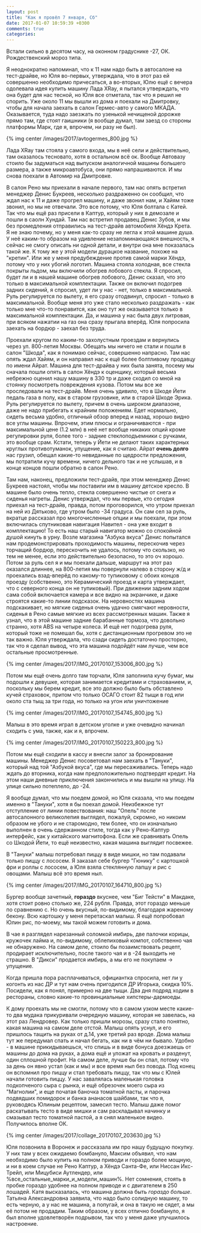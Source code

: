 ```yaml
---
layout: post
title: "Как я провёл 7 января, Сб"
date: 2017-01-07 10:59:39 +0300
comments: true
categories: 
---
```

Встали сильно в десятом часу, на оконном градуснике -27, ОК. Рождественский мороз типа.

Я неоднократно напоминал, что к 11 нам надо быть в автосалоне на тест-драйве, но Юля во-первых, утверждала, что в этот раз ей совершенно необходимо причесаться, а во-вторых, Юлю ещё с вечера одолевала идея купить машину Лада XRay, я пытался утверждать, что она будет для нас тесной, но Юля все отметала, так что я решил не спорить. Уже около 11 мы вышли из дома и поехали на Дмитровку, чтобы для начала заехать в салон Гермес-авто у самого МКАДА. Оказывается, туда надо заезжать по узенькой нечищеной дорожке прямо там, где стоят гаишники (я вообще думал, там заезд со стороны платформы Марк, где я, впрочем, ни разу не был).

{% img center /images/2017/avtogermes_800.jpg %}

Лада XRay там стояла у самого входа, мы в неё сели и действительно, там оказалось тесновато, хотя в остальном всё ок. Вообще Автовазу стоило бы задуматься над выпуском аналогичной машины большего размера, а также микроавтобуса, они прямо напрашиваются. И мы снова поехали в Автомир на Дмитровке.

В салон Рено мы приехали в начале первого, там нас опять встретил менеджер Денис Букреев, несколько раздраженно он сообщил, что ждал нас к 11 и даже прогрел машину, и даже звонил нам, и Хайям тоже звонил, но мы не отвечали. Это все потому, что Юля болтала с Катей. Так что мы ещё раз присели в Каптур, который у них в демозале и пошли в саолн Хундай. Там нас встретил продавец Денис Зубов, и мы без промедления отправились на тест-драйв автомобиля Хёндэ Крета. Я не знаю почему, но у меня как-то сразу не легла к этой машине душа. У неё каким-то образом на удивление незапоминающаяся внешность, я сейчас не смогу описать ни одной детали, и внутри она мне показалась такой же. К тому же у этой модели дурацкое название, похоже на "кретин". Или же у меня предубеждение против самой марки Хёндэ, потому что у них убогий логотип. Машина стояла холодная, все стекла покрыты льдом, мы включили обогрев лобового стекла. Я спросил, будет ли и в нашей машине обогрев лобового, Денис сказал, что это только в максимальной комплектации. Также он включил подогрев задних сидений, я спросил, удет ли у нас - нет, только в максимальной. Руль регулируется по вылету, я его сразу отодвинул, спросил - только в максимальной. Вообще меня это уже стало несколько раздражать - как только мне что-то понравится, как оно тут же оказывается только в максимальной комплектации. Да, и машина у нас была двух литровая, при всяком нажатии на газ она сразу прыгала вперёд. Юля попросила заехать на бордюр - заехал без труда.

Проехали кругом по каким-то захолустным проездам и вернулись через ул. 800-летия Москвы. Обещать мы ничего не стали и пошли в салон "Шкода", как я понимаю сейчас, совершенно напрасно. Там нас опять ждал Хайям, и он направил нас к ещё более болтливому продавцу по имени Айрат. Машина для тест-драйва у них была занята, посему мы сначала пошли опять в салон Хёндэ к оценщику, который весьма небрежно оценил нашу машину в 330 тр и даже сходил со мной на стоянку посмотреть повреждения кузова. Потом мы все же проследовали на тест-драйв. Меня очень удивило, что в Шкоде Йети педаль газа в полу, как в старом грузовике, или в старой Шкоде Эрика. Руль регулируется по вылету, причем в очень широком диапазоне, даже не надо прибегать к крайним положениям. Едет нормально, сидеть весьма удобно, отличный обзор вперед и назад, хорошо видно все углы машины. Впрочем, этим плюсы и ограничиваются - при максимальной цене (1.2 млн) в неё нет вообще никаких опций кроме регулировки руля, более того - задние стеклоподъемники с ручками, это вообще срам. Кстати, теперь у Йети не делают таких характерных круглых противотуманок, упущение, как я считаю. Айрат __очень долго__ нас грузил, обещал какие-то невиданные по щедрости предложения, мы потратили кучу времени, ничего дельного так и не услышав, и в конце концов пошли обратно в салон Рено. 

Там нам, наконец, предложили тест-драйв, при этом менеджер Денис Букреев настоял, чтобы мы поставили им в машину детское кресло. В машине было очень тепло, стекла совершенно чистые от снега и сиденья нагреты. Денис утверждал, что мы первые, кто сегодня приехал на тест-драйв, правда, потом проговорился, что утром приехал на ней из Дятьково, где утром было -34 градуса. Он сам сел за руль, вкратце рассказал про многочисленные опции и мы поехали, при этом включилась спутниковая навигация Навител - она уже входит в комплектацию! То есть наш старый навигатор можно со спокойной душой кинуть в урну. Возле магазина "Азбука вкуса" Денис попытался нам продемонстрировать проходимость машины, перескочив через торчащий бордюр, перескочить не удалось, потому что скользко, но тем не менее, если это действительно безопасно, то это оч хорошо. Потом за руль сел я и мы поехали дальше, маршрут на этот раз оказался длиннее, на 800-летия мы повернули налево в сторону ж/д и проехались взад-вперёд по какому-то тупиковому с обоих концов проезду (собственно, это Керамический проезд и карта утверждает, что с северного конца он не тупиковый). При движении задним ходом сама собой включается камера и все видно на экранчике, и даже строятся какие-то линии подсказок. На неровностях машина подскакивает, но мягкие сиденья очень удачно смягчают неровности, сиденья в Рено самые мягкие из всех рассмотренных машин. Также я узнал, что в этой машине задние барабанные тормоза, что довольно странно, хотя ABS на четыре колеса. И ещё нет подогрева руля, который тоже не помешал бы, хотя с дистанционным прогревом это не так важно. Юля утверждала, что сзади сидеть достаточно просторно, так что я сделал вывод, что эта машина подойдёт нам лучше, чем все остальные просмотренные. 

{% img center /images/2017/IMG_20170107_153006_800.jpg %}

Потом мы ещё очень долго там торчали, Юля заполнила кучу бумаг, мы подошли к девушке, которая занимается кредитами и страхованием, и, поскольку мы берем кредит, все это должно было быть обставлено кучей страховок, притом что только ОСАГО стоит 82 тыщи в год или около ста тыщ за три года, но только на угон или уничтожение

{% img center /images/2017/IMG_20170107_154745_800.jpg %}

Малыш в это время играл в детском уголке и уже очевидно начинал сходить с ума, также, как и я, впрочем.

{% img center /images/2017/IMG_20170107_150223_800.jpg %}

Потом мы ещё сходили в кассу и внесли залог за бронирование машины. Менеджер Денис посоветовал нам заехать в "Тануки", который над той "Азбукой вкуса", где мы пересаживались. Теперь надо ждать до вторника, когда нам предположительно подтвердят кредит. На этом наши дневные приключения закончились и мы вышли на улицу. На улице сильно потеплело, до -24.

Я вообще думал, что мы поедем домой, но Юля сказала, что мы поедем именно в "Тануки", хотя я бы поехал домой. Неизбежное тут отступление от линии повествования: наш "Опель" после автосалонного великолепия выглядел, пожалуй, скромно, но никоим образом не убого и не старомодно, тем более, что он изначально выполнен в очень сдержанном стиле, тогда как у Рено-Каптур интерфейс, как у китайского магнитофона. Если же сравнивать Опель со Шкодой Йети, то ещё неизвестно, какая машина выглядит посвежее.

В "Тануки" малыш потребовал пиццу в виде мишки, но там подавали только пиццу с лососем. Я заказал себе бургер "Гюнику" с картошкой фри и роллы с лососем, а Юля взяла стеклянную лапшу и рис с овощами. Малыш всё это время ныл.

{% img center /images/2017/IMG_20170107_164710_800.jpg %}

Бургер вообще зачетный, __гораздо__ вкуснее, чем "Биг Тейсти" в Макдаке, хотя стоит ровно столько же, 224 рубля. Правда, этот гораздо меньше по сравнению с. Но очень вкусный, по-видимому, благодаря жареному бекону. Всю картошку у меня перетаскал малыш. Я ещё попробовал Юлин рис, по-моему, мы такой можем готовить и дома.

В чае я разглядел нарезанный соломкой имбирь, две палочки корицы, кружочек лайма и, по-видимому, облепиховый компот, собственно чая не обнаружено. На самом деле, стоило бы позаимствовать рецепт, продирает исключительно, после такого чая и в -24 выходить не страшно. В "Дикси" продается имбирь, а мы его не покупаем -> упущение.

Когда пришла пора расплачиваться, официантка спросила, нет ли у когонть из нас ДР и тут нам очень пригодился ДР Игорька, скидка 10%. Посидели, как я понял, примерно на две тыщи. Два дня подряд ходим в рестораны, словно какие-то провинциальные хипстеры-дармоеды.

К дому проехать мы не смогли, потому что в самом узком месте какие-то два мудака прикуривали очередную машину, которая не завелась, на этот раз Лендровер. Как только пришли морозы, сразу стало понятно, какая машина на самом деле отстой. Малыш опять уснул, и его пришлось тащить на руках от д.14, уже третий раз вроде. Дома малыш тут же передумал спать и начал бегать, как ни в чём ни бывало. Удобно - в машине прикидываешься, что спишь и в виде бонуса доезжаешь от машины до дома на руках, а дома ещё и уложат на кровать и разденут, один сплошной профит. На самом деле, лучше бы он спал, потому что за день он явно устал (как и мы) и все время ныл без повода. Под конец он вспомнил про пиццу и стал требовать пиццу, так что мы с Юлей начали готовить пиццу. У нас завалялась маленькая головка подкопченого сыра с рынка, и ещё обрезочек моего сыра из "Магнолии", и еще початая баночка томатной пасты, и парочка подвядших помидорок и банка ананасов шайбами, так что я, руководясь Юлиным рецептом, замесил тесто. Малыш даже помог раскатывать тесто в виде мишки и сам раскладывал начинку и смазывал тесто томатной пастой, а я снял маленькое видео. Получилось вполне ОК.

{% img center /images/2017/collage_20170107_203630.jpg %}

Юля позвонила в Воронеж и рассказала им про нашу будущую покупку. У них там у всех ожидаемо бомбануло, Максим объявил, что нам необходимо было купить на полном приводи и гораздо более мощную, и ни в коем случае не Рено Каптур, а Хёндэ Санта-Фе, или Ниссан Икс-Трейл, или Мицубиси Аутлендер, или %все\_остальные\_марки\_и\_модели\_машин%. Нет сомнения, стоять в пробке гораздо удобнее на полном приводе и с двигателем в 250 лошадей. Катя высказалась, что машина должна быть _гораздо больше_. Татьяна Александровна заявила, что надо было солидную машину, то есть черную, а у нас не машина, а попугай, и она в такую не сядет, а мы её потом не продадим. Таким образом, у всех отлично бомбануло, я был вполне удовлетворён подрывом, так что у меня даже улучшилось настроение.